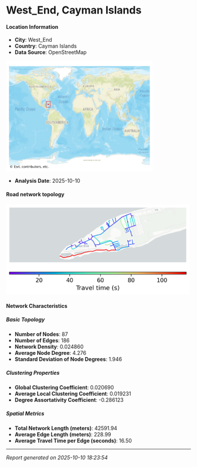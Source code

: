 # West_End, Cayman Islands

#### Location Information

- **City**: West_End
- **Country**: Cayman Islands
- **Data Source**: OpenStreetMap
<img src="West_End_location.png" alt="West_End Location Map" width="400" />

- **Analysis Date**: 2025-10-10

#### Road network topology

<img src="West_End_network_map.png" alt="West_End Road Network Map" width="500"/>

#### Network Characteristics

##### Basic Topology

- **Number of Nodes**: 87
- **Number of Edges**: 186
- **Network Density**: 0.024860
- **Average Node Degree**: 4.276
- **Standard Deviation of Node Degrees**: 1.946

##### Clustering Properties

- **Global Clustering Coefficient**: 0.020690
- **Average Local Clustering Coefficient**: 0.019231
- **Degree Assortativity Coefficient**: -0.286123

##### Spatial Metrics

- **Total Network Length (meters)**: 42591.94
- **Average Edge Length (meters)**: 228.99
- **Average Travel Time per Edge (seconds)**: 16.50

---
*Report generated on 2025-10-10 18:23:54*

